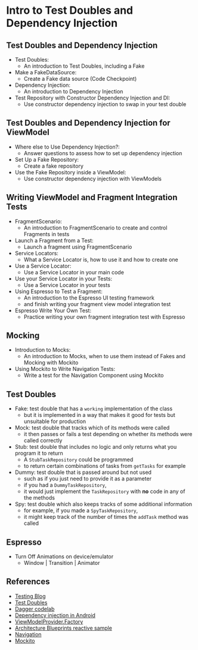 # Intro to Test Doubles and Dependency Injection

## Test Doubles and Dependency Injection

- Test Doubles: 
  - An introduction to Test Doubles, including a Fake
- Make a FakeDataSource: 
  - Create a Fake data source (Code Checkpoint)
- Dependency Injection: 
  - An introduction to Dependency Injection
- Test Repository with Constructor Dependency Injection and DI: 
  - Use constructor dependency injection to swap in your test double

## Test Doubles and Dependency Injection for ViewModel

- Where else to Use Dependency Injection?:
  - Answer questions to assess how to set up dependency injection
- Set Up a Fake Repository: 
  - Create a fake repository
- Use the Fake Repository inside a ViewModel: 
  - Use constructor dependency injection with ViewModels

## Writing ViewModel and Fragment Integration Tests

- FragmentScenario: 
  - An introduction to FragmentScenario to create and control Fragments in tests
- Launch a Fragment from a Test: 
  - Launch a fragment using FragmentScenario
- Service Locators: 
  - What a Service Locator is, how to use it and how to create one
- Use a Service Locator: 
  - Use a Service Locator in your main code
- Use your Service Locator in your Tests: 
  - Use a Service Locator in your tests
- Using Espresso to Test a Fragment: 
  - An introduction to the Espresso UI testing framework 
  - and finish writing your fragment view model integration test
- Espresso Write Your Own Test: 
  - Practice writing your own fragment integration test with Espresso

## Mocking

- Introduction to Mocks: 
  - An introduction to Mocks, when to use them instead of Fakes and Mocking with Mockito
- Using Mockito to Write Navigation Tests: 
  - Write a test for the Navigation Component using Mockito

## Test Doubles

- Fake: test double that has a `working` implementation of the class 
  - but it is implemented in a way that makes it good for tests but unsuitable for production
- Mock: test double that tracks which of its methods were called
  - it then passes or fails a test depending on whether its methods were called correctly
- Stub: test double that includes no logic and only returns what you program it to return
  - A `StubTaskRepository` could be programmed 
  - to return certain combinations of tasks from `getTasks` for example
- Dummy: test double that is passed around but not used
  - such as if you just need to provide it as a parameter
  - if you had a `DummyTaskRepository`,
  - it would just implement the `TaskRepository` with **no** code in any of the methods
- Spy: test double which also keeps tracks of some additional information
  - for example, if you made a `SpyTaskRepository`, 
  - it might keep track of the number of times the `addTask` method was called

## Espresso

- Turn Off Animations on device/emulator
  - Window | Transition | Animator

## References

- [Testing Blog](https://testing.googleblog.com/2013/07/testing-on-toilet-know-your-test-doubles.html)
- [Test Doubles](https://developer.android.com/training/testing/fundamentals#test-doubles)
- [Dagger codelab](https://developer.android.com/codelabs/android-dagger#0)
- [Dependency injection in Android](https://developer.android.com/training/dependency-injection)
- [ViewModelProvider.Factory](https://developer.android.com/reference/androidx/lifecycle/ViewModelProvider.Factory.html)
- [Architecture Blueprints reactive sample](https://github.com/android/architecture-samples?files=1)
- [Navigation](https://developer.android.com/guide/navigation)
- [Mockito](https://site.mockito.org/)

